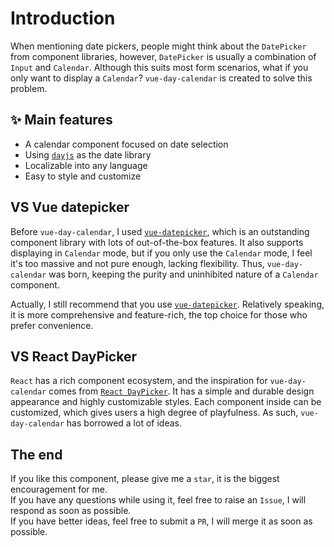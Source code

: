 # Introduction
 
When mentioning date pickers, people might think about the `DatePicker` from component libraries, however, `DatePicker` is usually a combination of `Input` and `Calendar`. Although this suits most form scenarios, what if you only want to display a `Calendar`? `vue-day-calendar` is created to solve this problem.

## ✨ Main features
-  A calendar component focused on date selection
-  Using [`dayjs`](https://dayjs.gitee.io/en) as the date library
-  Localizable into any language
-  Easy to style and customize


## VS Vue datepicker
Before `vue-day-calendar`, I used [`vue-datepicker`](https://vue3datepicker.com/), which is an outstanding component library with lots of out-of-the-box features. It also supports displaying in `Calendar` mode, but if you only use the `Calendar` mode, I feel it's too massive and not pure enough, lacking flexibility. Thus, `vue-day-calendar` was born, keeping the purity and uninhibited nature of a `Calendar` component.

Actually, I still recommend that you use [`vue-datepicker`](https://vue3datepicker.com/). Relatively speaking, it is more comprehensive and feature-rich, the top choice for those who prefer convenience.

## VS React DayPicker
`React` has a rich component ecosystem, and the inspiration for `vue-day-calendar` comes from [`React DayPicker`](https://react-day-picker.js.org/). It has a simple and durable design appearance and highly customizable styles. Each component inside can be customized, which gives users a high degree of playfulness. As such, `vue-day-calendar` has borrowed a lot of ideas.

## The end
If you like this component, please give me a `star`, it is the biggest encouragement for me.  
If you have any questions while using it, feel free to raise an `Issue`, I will respond as soon as possible.  
If you have better ideas, feel free to submit a `PR`, I will merge it as soon as possible.
